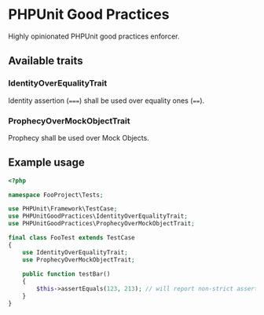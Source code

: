 # PHPUnit Good Practices

Highly opinionated PHPUnit good practices enforcer.

## Available traits

### IdentityOverEqualityTrait

Identity assertion (`===`) shall be used over equality ones (`==`).

### ProphecyOverMockObjectTrait

Prophecy shall be used over Mock Objects.

## Example usage

```php
<?php

namespace FooProject\Tests;

use PHPUnit\Framework\TestCase;
use PHPUnitGoodPractices\IdentityOverEqualityTrait;
use PHPUnitGoodPractices\ProphecyOverMockObjectTrait;

final class FooTest extends TestCase
{
    use IdentityOverEqualityTrait;
    use ProphecyOverMockObjectTrait;
    
    public function testBar()
    {
        $this->assertEquals(123, 213); // will report non-strict assertion usage
    }
}
```
